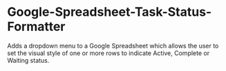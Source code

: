 Google-Spreadsheet-Task-Status-Formatter
========================================

Adds a dropdown menu to a Google Spreadsheet which allows the user to set the visual style of one or more rows to indicate Active, Complete or Waiting status.